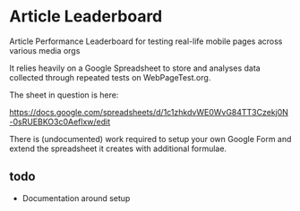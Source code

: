 # Article Leaderboard
Article Performance Leaderboard for testing real-life mobile pages across various media orgs

It relies heavily on a Google Spreadsheet to store and analyses data collected through repeated tests on WebPageTest.org.

The sheet in question is here:

https://docs.google.com/spreadsheets/d/1c1zhkdvWE0WvG84TT3Czekj0N-0sRUEBKO3c0Aeflxw/edit

There is (undocumented) work required to setup your own Google Form and extend the spreadsheet it creates with additional formulae.

## todo
* Documentation around setup
